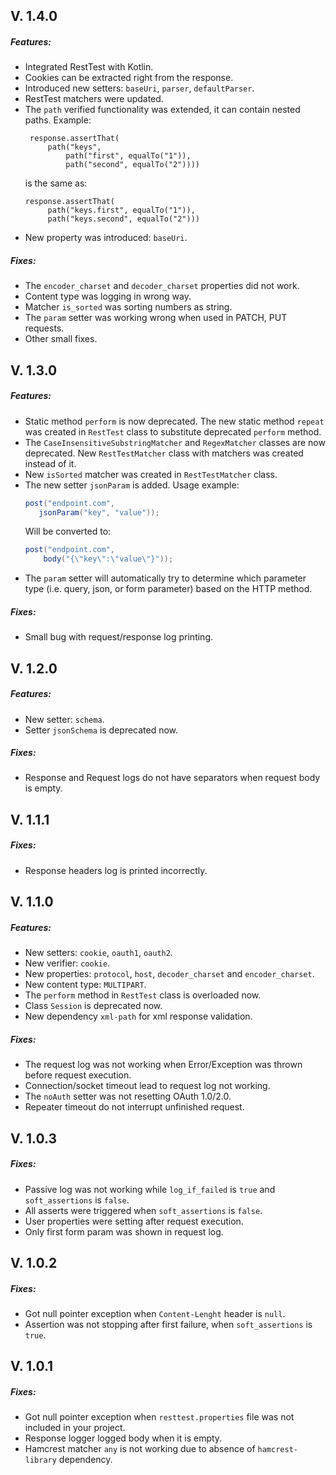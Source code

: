 ## V. 1.4.0
##### Features:
* Integrated RestTest with Kotlin.
* Cookies can be extracted right from the response.
* Introduced new setters: `baseUri`, `parser`, `defaultParser`.
* RestTest matchers were updated.
* The `path` verified functionality was extended, it can contain nested paths. Example:
    ```
     response.assertThat(
         path("keys",
             path("first", equalTo("1")),
             path("second", equalTo("2"))))
     ```
     is the same as:
     ```
     response.assertThat(
          path("keys.first", equalTo("1")),
          path("keys.second", equalTo("2")))
     ```
* New property was introduced: `baseUri`.

##### Fixes:
* The `encoder_charset` and `decoder_charset` properties did not work.
* Content type was logging in wrong way.
* Matcher `is_sorted` was sorting numbers as string.
* The `param` setter was working wrong when used in PATCH, PUT requests.
* Other small fixes.

## V. 1.3.0
##### Features:
* Static method `perform` is now deprecated. The new static method `repeat` was created in `RestTest` class to substitute deprecated `perform` method.
* The `CaseInsensitiveSubstringMatcher` and `RegexMatcher` classes are now deprecated. New `RestTestMatcher` class with matchers was created instead of it.
* New `isSorted` matcher was created in `RestTestMatcher` class.
* The new setter `jsonParam` is added. Usage example:
     ```Java
     post("endpoint.com",
        jsonParam("key", "value"));
     ```
     Will be converted to:
     ```Java
     post("endpoint.com",
         body("{\"key\":\"value\"}"));
     ```
* The `param` setter will automatically try to determine which parameter type (i.e. query, json, or form parameter) based on the HTTP method.

##### Fixes:
* Small bug with request/response log printing. 

## V. 1.2.0
##### Features:
* New setter: `schema`.
* Setter `jsonSchema` is deprecated now.

##### Fixes:
* Response and Request logs do not have separators when request body is empty. 

## V. 1.1.1
##### Fixes:
* Response headers log is printed incorrectly.

## V. 1.1.0
##### Features:
* New setters: `cookie`, `oauth1`, `oauth2`.
* New verifier: `cookie`.
* New properties: `protocol`, `host`, `decoder_charset` and `encoder_charset`.
* New content type: `MULTIPART`.
* The `perform` method in `RestTest` class is overloaded now.
* Class `Session` is deprecated now.
* New dependency `xml-path` for xml response validation.

##### Fixes:
* The request log was not working when Error/Exception was thrown before request execution.
* Connection/socket timeout lead to request log not working.
* The `noAuth` setter was not resetting OAuth 1.0/2.0.
* Repeater timeout do not interrupt unfinished request.

## V. 1.0.3
##### Fixes:
* Passive log was not working while `log_if_failed` is `true` and `soft_assertions` is `false`.
* All asserts were triggered when `soft_assertions` is `false`.
* User properties were setting after request execution. 
* Only first form param was shown in request log.

## V. 1.0.2
##### Fixes:
* Got null pointer exception when `Content-Lenght` header is `null`.
* Assertion was not stopping after first failure, when `soft_assertions` is `true`.

## V. 1.0.1
##### Fixes:
* Got null pointer exception when `resttest.properties` file was not included in your project.
* Response logger logged body when it is empty.
* Hamcrest matcher `any` is not working due to absence of `hamcrest-library` dependency.
